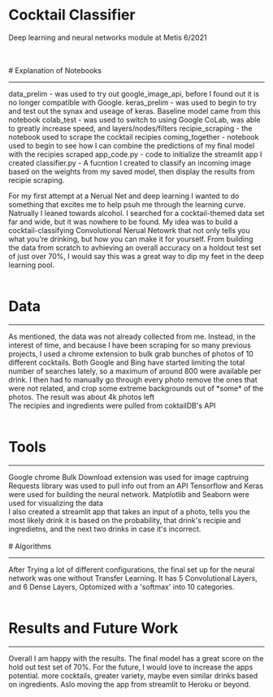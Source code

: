 # Cocktail Classifier
Deep learning and neural networks module at Metis
6/2021

<br>
<br>
# Explanation of Notebooks
<hr></hr>
data_prelim - was used to try out google_image_api, before I found out it is no longer compatible with Google.
keras_prelim - was used to begin to try and test out the synax and useage of keras. Baseline model came from this notebook
colab_test - was used to switch to using Google CoLab, was able to greatly increase speed, and layers/nodes/filters
recipie_scraping - the notebook used to scrape the cocktail recipies
coming_together - notebook used to begin to see how I can combine the predictions of my final model with the recipies scraped
app_code.py - code to initialize the streamlit app I created
classifier.py - A fucntion I created to classify an incoming image based on the weights from my saved model, then display the results from recipie scraping.


For my first attempt at a Nerual Net and deep learning I wanted to do something that excites me to help psuh me through the learning curve. Natrually I leaned towards alcohol. I searched for a cocktail-themed data set far and wide, but it was nowhere to be found. My idea was to build a cocktail-classifying Convolutional Nerual Netowrk that not only tells you what you're drinking, but how you can make it for yourself. From building the data from scratch to avhieving an overall accuracy on a holdout test set of just over 70%, I would say this was a great way to dip my feet in the deep learning pool.
<br>
<br>


# Data
<hr></hr>
As mentioned, the data was not already collected from me. Instead, in the interest of time, and because I have been scraping for so many previous projects, I used a chrome extension to bulk grab bunches of photos of 10 different cocktails. Both Google and Bing have started limiting the total number of searches lately, so a maximum of around 800 were available per drink. I then had to manually go through every photo remove the ones that were not related, and crop some extreme backgrounds out of *some* of the photos. The result was about 4k photos left 
<br>
The recipies and ingredients were pulled from coktailDB's API

<br>
<br>


# Tools 
<hr></hr>
Google chrome Bulk Download extension was used for image captruing
Requests library was used to pull info out from an API 
Tensorflow and Keras were used for building the neural network. 
Matplotlib and Seaborn were used for visualizing the data
<br>
I also created a streamlit app that takes an input of a photo, tells you the most likely drink it is based on the probability, that drink's recipie and ingredietns,
and the next two drinks in case it's incorrect.

<br>
<br>
# Algorithms
<hr></hr>
After Trying a lot of different configurations, the final set up for the neural network was one without Transfer Learning. It has 5 Convolutional Layers, and 6 Dense Layers, Optomized with a 'softmax' into 10 categories.
<br>
<br>


# Results and Future Work
<hr></hr>
Overall I am happy with the results. The final model has a great score on the hold out test set of 70%. For the future, I would love to increase the apps potential. more cocktails, greater variety, maybe even similar drinks based on ingredients.
Aslo moving the app from streamlit to Heroku or beyond.
